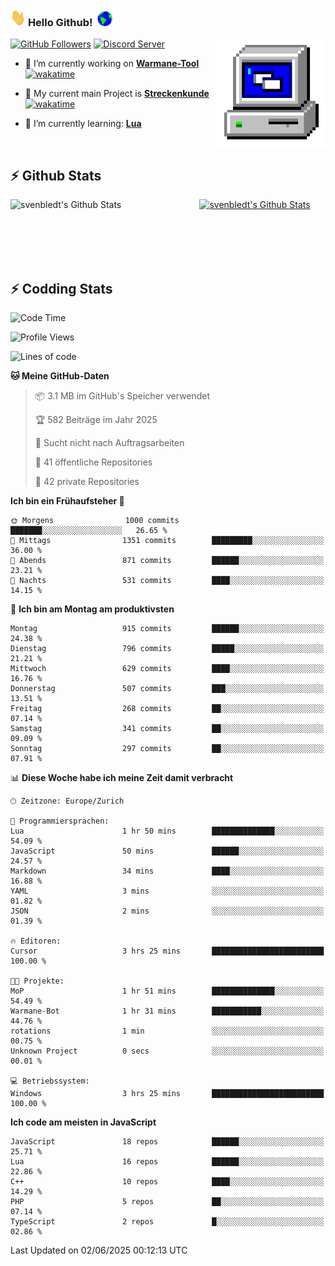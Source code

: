 ### <img src="https://github.com/svenbledt/svenbledt/blob/main/Assets/Hi.gif" height="28" width="24"> **Hello Github!** &nbsp;<img src="https://github.com/svenbledt/svenbledt/blob/main/Assets/Earth.gif" height="24" width="24">
[![GitHub Followers](https://img.shields.io/github/followers/svenbledt?label=Follow&style=flat-squaree&logo=github&labelColor=black&color=black&cacheSeconds=5)](https://github.com/svenbledt)
[![Discord Server](https://img.shields.io/discord/443405445831327754?style=flat-squeree&logo=discord&logoColor=white&label=Trojan%20Rotations%20Server&labelColor=black&color=gray&cacheSeconds=3650)](https://discord.gg/c6GZKjVhxw)
<img align="right" alt="PC GIF" src="https://github.com/svenbledt/svenbledt/blob/main/Assets/PC.gif" width="175" />

<p>

 - 🔭 I’m currently working on **[Warmane-Tool](https://github.com/svenbledt/Warmane-Bot)** [![wakatime](https://wakatime.com/badge/user/eb1cebc0-6a00-4f39-ab37-6770a4331515/project/b1c02622-6489-4920-898c-6e91c5bba727.svg)](https://wakatime.com/badge/user/eb1cebc0-6a00-4f39-ab37-6770a4331515/project/b1c02622-6489-4920-898c-6e91c5bba727)
 - 🔭 My current main Project is **[Streckenkunde](https://github.com/Streckenkunde)** [![wakatime](https://wakatime.com/badge/user/eb1cebc0-6a00-4f39-ab37-6770a4331515/project/8c10f4f0-0d09-4e0e-b526-eec4de9936b6.svg)](https://wakatime.com/badge/user/eb1cebc0-6a00-4f39-ab37-6770a4331515/project/8c10f4f0-0d09-4e0e-b526-eec4de9936b6)

 - 🌱 I’m currently learning: **[Lua](https://www.lua.org/)**
 
</p>

<br>

## :zap: Github Stats

<a href="https://github.com/svenbledt">
  <img align="left" src="https://github-readme-stats.vercel.app/api?username=svenbledt&show_icons=true&title_color=c9d1d9&icon_color=58a6da&text_color=c9d1d9&bg_color=0d1117&hide=issues" alt="svenbledt's Github Stats" width="60%">
 </a>
 <a href="https://github.com/svenbledt">
 <img src="https://github-readme-stats.vercel.app/api/top-langs/?username=svenbledt&show_icons=true&title_color=c9d1d9&icon_color=58a6da&text_color=c9d1d9&bg_color=0d1117" alt="svenbledt's Github Stats" width="35%">
 </a>

<br> <br> <br> <br> 
## :zap: Codding Stats

<!--START_SECTION:waka-->
![Code Time](http://img.shields.io/badge/Code%20Time-674%20hrs%2013%20mins-blue)

![Profile Views](http://img.shields.io/badge/Profilansichten-0-blue)

![Lines of code](https://img.shields.io/badge/Seit%20Hallo%20Welt%20habe%20ich%20geschrieben-29.9%20million%20Codezeilen-blue)

**🐱 Meine GitHub-Daten** 

> 📦 3.1 MB im GitHub's Speicher verwendet 
 > 
> 🏆 582 Beiträge im Jahr 2025
 > 
> 🚫 Sucht nicht nach Auftragsarbeiten
 > 
> 📜 41 öffentliche Repositories 
 > 
> 🔑 42 private Repositories 
 > 
**Ich bin ein Frühaufsteher 🐤** 

```text
🌞 Morgens                1000 commits        ███████░░░░░░░░░░░░░░░░░░   26.65 % 
🌆 Mittags                1351 commits        █████████░░░░░░░░░░░░░░░░   36.00 % 
🌃 Abends                 871 commits         ██████░░░░░░░░░░░░░░░░░░░   23.21 % 
🌙 Nachts                 531 commits         ████░░░░░░░░░░░░░░░░░░░░░   14.15 % 
```
📅 **Ich bin am Montag am produktivsten** 

```text
Montag                   915 commits         ██████░░░░░░░░░░░░░░░░░░░   24.38 % 
Dienstag                 796 commits         █████░░░░░░░░░░░░░░░░░░░░   21.21 % 
Mittwoch                 629 commits         ████░░░░░░░░░░░░░░░░░░░░░   16.76 % 
Donnerstag               507 commits         ███░░░░░░░░░░░░░░░░░░░░░░   13.51 % 
Freitag                  268 commits         ██░░░░░░░░░░░░░░░░░░░░░░░   07.14 % 
Samstag                  341 commits         ██░░░░░░░░░░░░░░░░░░░░░░░   09.09 % 
Sonntag                  297 commits         ██░░░░░░░░░░░░░░░░░░░░░░░   07.91 % 
```


📊 **Diese Woche habe ich meine Zeit damit verbracht** 

```text
🕑︎ Zeitzone: Europe/Zurich

💬 Programmiersprachen: 
Lua                      1 hr 50 mins        ██████████████░░░░░░░░░░░   54.09 % 
JavaScript               50 mins             ██████░░░░░░░░░░░░░░░░░░░   24.57 % 
Markdown                 34 mins             ████░░░░░░░░░░░░░░░░░░░░░   16.88 % 
YAML                     3 mins              ░░░░░░░░░░░░░░░░░░░░░░░░░   01.82 % 
JSON                     2 mins              ░░░░░░░░░░░░░░░░░░░░░░░░░   01.39 % 

🔥 Editoren: 
Cursor                   3 hrs 25 mins       █████████████████████████   100.00 % 

🐱‍💻 Projekte: 
MoP                      1 hr 51 mins        ██████████████░░░░░░░░░░░   54.49 % 
Warmane-Bot              1 hr 31 mins        ███████████░░░░░░░░░░░░░░   44.76 % 
rotations                1 min               ░░░░░░░░░░░░░░░░░░░░░░░░░   00.75 % 
Unknown Project          0 secs              ░░░░░░░░░░░░░░░░░░░░░░░░░   00.01 % 

💻 Betriebssystem: 
Windows                  3 hrs 25 mins       █████████████████████████   100.00 % 
```

**Ich code am meisten in JavaScript** 

```text
JavaScript               18 repos            ██████░░░░░░░░░░░░░░░░░░░   25.71 % 
Lua                      16 repos            ██████░░░░░░░░░░░░░░░░░░░   22.86 % 
C++                      10 repos            ████░░░░░░░░░░░░░░░░░░░░░   14.29 % 
PHP                      5 repos             ██░░░░░░░░░░░░░░░░░░░░░░░   07.14 % 
TypeScript               2 repos             █░░░░░░░░░░░░░░░░░░░░░░░░   02.86 % 
```




 Last Updated on 02/06/2025 00:12:13 UTC
<!--END_SECTION:waka-->
